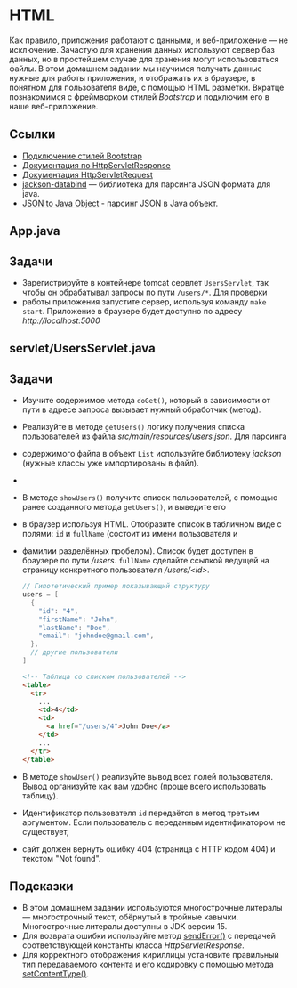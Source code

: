 # HTML

Как правило, приложения работают с данными, и веб-приложение — не исключение. Зачастую для хранения данных используют сервер баз данных, 
но в простейшем случае для хранения могут использоваться файлы. В этом домашнем задании мы научимся получать данные нужные для работы приложения, 
и отображать их в браузере, в понятном для пользователя виде, с помощью HTML разметки. Вкратце познакомимся с фреймворком стилей *Bootstrap* и подключим 
его в наше веб-приложение.

## Ссылки

* [Подключение стилей Bootstrap](https://getbootstrap.com/docs/5.1/getting-started/introduction/#css)
* [Документация по HttpServletResponse](https://javaee.github.io/javaee-spec/javadocs/javax/servlet/http/HttpServletResponse.html)
* [Документация HttpServletRequest](https://javaee.github.io/javaee-spec/javadocs/javax/servlet/http/HttpServletRequest.html)
* [jackson-databind](https://github.com/FasterXML/jackson-databind) — библиотека для парсинга JSON формата для java.
* [JSON to Java Object](https://www.baeldung.com/jackson-object-mapper-tutorial#2-json-to-java-object) - парсинг JSON в Java объект.

## App.java

## Задачи

* Зарегистрируйте в контейнере tomcat сервлет `UsersServlet`, так чтобы он обрабатывал запросы по пути `/users/*`. Для проверки 
* работы приложения запустите сервер, используя команду `make start`. Приложение в браузере будет доступно по адресу *http://localhost:5000*

## servlet/UsersServlet.java

## Задачи

* Изучите содержимое метода `doGet()`, который в зависимости от пути в адресе запроса вызывает нужный обработчик (метод).
* Реализуйте в методе `getUsers()` логику получения списка пользователей из файла *src/main/resources/users.json*. Для парсинга 
* содержимого файла в объект `List` используйте библиотеку *jackson* (нужные классы уже импортированы в файл).
* 
* В методе `showUsers()` получите список пользователей, с помощью ранее созданного метода `getUsers()`, и выведите его 
* в браузер используя HTML. Отобразите список в табличном виде с полями: `id` и `fullName` (состоит из имени пользователя и 
* фамилии разделённых пробелом). Список будет доступен в браузере по пути */users*. `fullName` сделайте ссылкой ведущей на страницу конкретного пользователя */users/\<id\>*.

  ```java
  // Гипотетический пример показывающий структуру
  users = [
    {
      "id": "4",
      "firstName": "John",
      "lastName": "Doe",
      "email": "johndoe@gmail.com",
    },
    // другие пользователи
  ]
  ```

  ```html
  <!-- Таблица со списком пользователей -->
  <table>
    <tr>
      ...
      <td>4</td>
      <td>
        <a href="/users/4">John Doe</a>
      </td>
      ...
    </tr>
  </table>
  ```

* В методе `showUser()` реализуйте вывод всех полей пользователя. Вывод организуйте как вам удобно (проще всего использовать таблицу). 
* Идентификатор пользователя `id` передаётся в метод третьим аргументом. Если пользователь с переданным идентификатором не существует, 
* сайт должен вернуть ошибку 404 (страница с HTTP кодом 404) и текстом "Not found".

## Подсказки

* В этом домашнем задании используются многострочные литералы — многострочный текст, обёрнутый в тройные кавычки. Многострочные литералы доступны в JDK версии 15.
* Для возврата ошибки используйте метод [sendError()](https://javaee.github.io/javaee-spec/javadocs/javax/servlet/http/HttpServletResponse.html#sendError-int-) с передачей соответствующей константы класса *HttpServletResponse*.
* Для корректного отображения кириллицы установите правильный тип передаваемого контента и его кодировку с помощью метода [setContentType()](https://javaee.github.io/javaee-spec/javadocs/javax/servlet/ServletResponse.html#setContentType-java.lang.String-).
